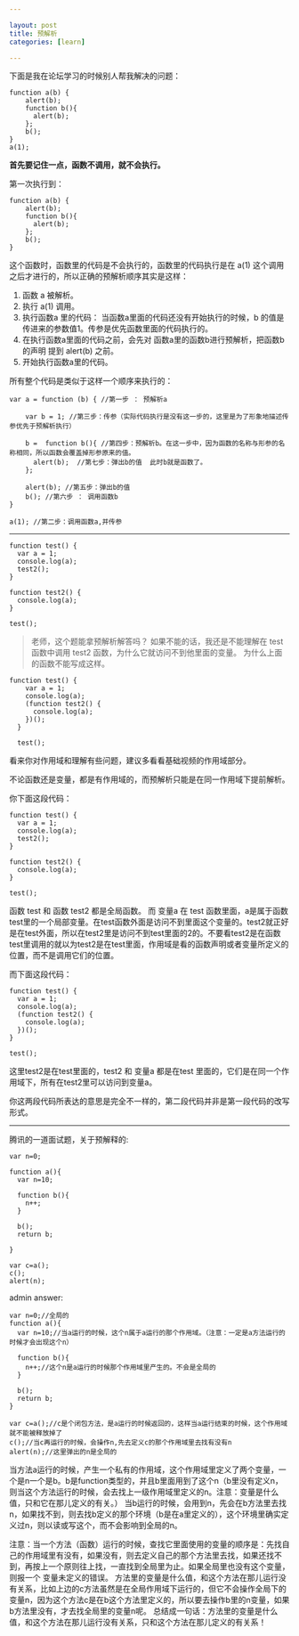 ```yaml
---

layout: post
title: 预解析
categories: [learn]

---
```


下面是我在论坛学习的时候别人帮我解决的问题：

    function a(b) {
        alert(b);
        function b(){
          alert(b);
        };
        b();
    }
    a(1);

**首先要记住一点，函数不调用，就不会执行。**

第一次执行到：

    function a(b) {
        alert(b);
        function b(){
          alert(b);
        };
        b();
    }

这个函数时，函数里的代码是不会执行的，函数里的代码执行是在 a(1) 这个调用之后才进行的，所以正确的预解析顺序其实是这样：

1. 函数 a 被解析。
2. 执行 a(1) 调用。
3. 执行函数a 里的代码： 当函数a里面的代码还没有开始执行的时候，b 的值是传进来的参数值1。传参是优先函数里面的代码执行的。
4. 在执行函数a里面的代码之前，会先对 函数a里的函数b进行预解析，把函数b 的声明 提到 alert(b) 之前。
5. 开始执行函数a里的代码。

所有整个代码是类似于这样一个顺序来执行的：

    var a = function (b) { //第一步 ： 预解析a

        var b = 1; //第三步：传参（实际代码执行是没有这一步的，这里是为了形象地描述传参优先于预解析执行）

        b =  function b(){ //第四步：预解析b。在这一步中，因为函数的名称与形参的名称相同，所以函数会覆盖掉形参原来的值。
          alert(b);  //第七步：弹出b的值  此时b就是函数了。
        };

        alert(b); //第五步：弹出b的值
        b(); //第六步 ： 调用函数b
    }

    a(1); //第二步：调用函数a,并传参

---

    function test() {
      var a = 1;
      console.log(a);
      test2();
    }

    function test2() {
      console.log(a);
    }

    test();

>老师，这个题能拿预解析解答吗？
如果不能的话，我还是不能理解在 test 函数中调用 test2 函数，为什么它就访问不到他里面的变量。
为什么上面的函数不能写成这样。

    function test() {
        var a = 1;
        console.log(a);
        (function test2() {
          console.log(a);
        })();
      }

      test();

看来你对作用域和理解有些问题，建议多看看基础视频的作用域部分。

不论函数还是变量，都是有作用域的，而预解析只能是在同一作用域下提前解析。

你下面这段代码：

    function test() {
      var a = 1;
      console.log(a);
      test2();
    }

    function test2() {
      console.log(a);
    }

    test();

函数 test 和 函数 test2 都是全局函数。 而 变量a 在 test 函数里面，a是属于函数test里的一个局部变量。在test函数外面是访问不到里面这个变量的。test2就正好是在test外面，所以在test2里是访问不到test里面的2的。不要看test2是在函数test里调用的就以为test2是在test里面，作用域是看的函数声明或者变量所定义的位置，而不是调用它们的位置。

而下面这段代码：

    function test() {
      var a = 1;
      console.log(a);
      (function test2() {
        console.log(a);
      })();
    }

    test();

这里test2是在test里面的，test2 和 变量a 都是在test 里面的，它们是在同一个作用域下，所有在test2里可以访问到变量a。

你这两段代码所表达的意思是完全不一样的，第二段代码并非是第一段代码的改写形式。

---

腾讯的一道面试题，关于预解释的:

    var n=0;

    function a(){
      var n=10;

      function b(){
        n++;
      }

      b();
      return b;

    }

    var c=a();
    c();
    alert(n);

admin answer:

    var n=0;//全局的
    function a(){
      var n=10;//当a运行的时候，这个n属于a运行的那个作用域。（注意：一定是a方法运行的时候才会出现这个n）

      function b(){
        n++;//这个n是a运行的时候那个作用域里产生的。不会是全局的
      }

      b();
      return b;
    }

    var c=a();//c是个闭包方法，是a运行的时候返回的，这样当a运行结束的时候，这个作用域就不能被释放掉了
    c();//当c再运行的时候，会操作n,先去定义c的那个作用域里去找有没有n
    alert(n);//这里弹出的n是全局的

当方法a运行的时候，产生一个私有的作用域，这个作用域里定义了两个变量，一个是n一个是b。b是function类型的，并且b里面用到了这个n（b里没有定义n，则当这个方法运行的时候，会去找上一级作用域里定义的n。注意：变量是什么值，只和它在那儿定义的有关。）
当b运行的时候，会用到n，先会在b方法里去找n，如果找不到，则去找b定义的那个环境（b是在a里定义的），这个环境里确实定义过n，则以读或写这个，而不会影响到全局的n。

注意：当一个方法（函数）运行的时候，查找它里面使用的变量的顺序是：先找自己的作用域里有没有，如果没有，则去定义自己的那个方法里去找，如果还找不到，再按上一个原则往上找，一直找到全局里为止。如果全局里也没有这个变量，则报一个 变量未定义的错误。
方法里的变量是什么值，和这个方法在那儿运行没有关系，比如上边的c方法虽然是在全局作用域下运行的，但它不会操作全局下的变量n，因为这个方法c是在b这个方法里定义的，所以要去操作b里的n变量，如果b方法里没有，才去找全局里的变量n呢。
总结成一句话：方法里的变量是什么值，和这个方法在那儿运行没有关系，只和这个方法在那儿定义的有关系！